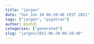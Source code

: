 ```yaml
---
title: "jargon"
date: "Sun Jun 20 06:10:48 CEST 2021"
tags: ["jargon", "pipotron"]
author: m1ch3l
categories: ["generated"]
slug: "jargon/2021-06-20-06:10:48"
---
```



